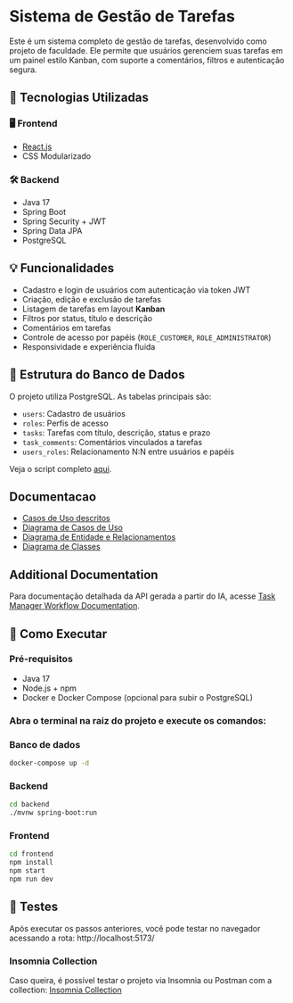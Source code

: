 # Sistema de Gestão de Tarefas

Este é um sistema completo de gestão de tarefas, desenvolvido como projeto de faculdade. Ele permite que usuários gerenciem suas tarefas em um painel estilo Kanban, com suporte a comentários, filtros e autenticação segura.

## 🔧 Tecnologias Utilizadas

### 🖥️ Frontend
- [React.js](https://reactjs.org/)
- CSS Modularizado

### 🛠️ Backend
- Java 17
- Spring Boot
- Spring Security + JWT
- Spring Data JPA
- PostgreSQL

## 💡 Funcionalidades

- Cadastro e login de usuários com autenticação via token JWT
- Criação, edição e exclusão de tarefas
- Listagem de tarefas em layout **Kanban**
- Filtros por status, título e descrição
- Comentários em tarefas
- Controle de acesso por papéis (`ROLE_CUSTOMER`, `ROLE_ADMINISTRATOR`)
- Responsividade e experiência fluida

## 🧱 Estrutura do Banco de Dados

O projeto utiliza PostgreSQL. As tabelas principais são:

- `users`: Cadastro de usuários
- `roles`: Perfis de acesso
- `tasks`: Tarefas com título, descrição, status e prazo
- `task_comments`: Comentários vinculados a tarefas
- `users_roles`: Relacionamento N:N entre usuários e papéis

Veja o script completo [aqui](./dados/setup.sql).

## Documentacao

- [Casos de Uso descritos](./documentation/documentation-usecases.md)
- [Diagrama de Casos de Uso](./documentation/DIAGRAMAS%20DE%20CASOS%20DE%20USO.pdf)
- [Diagrama de Entidade e Relacionamentos](./documentation/der_gestao-tarefas.png)
- [Diagrama de Classes](./documentation/diagrama-de-classes.jpg)

## Additional Documentation

Para documentação detalhada da API gerada a partir do IA, acesse [Task Manager Workflow Documentation](./task-manager_workflow.md).

## 🚀 Como Executar

### Pré-requisitos

- Java 17
- Node.js + npm
- Docker e Docker Compose (opcional para subir o PostgreSQL)

<h3>Abra o terminal na raiz do projeto e execute os comandos:</h3>

### Banco de dados

```bash
docker-compose up -d
```

### Backend

```bash
cd backend
./mvnw spring-boot:run
```

### Frontend

```bash
cd frontend
npm install
npm start
npm run dev
```

## 🐛 Testes

Após executar os passos anteriores, você pode testar no navegador acessando a rota: http://localhost:5173/

### Insomnia Collection

Caso queira, é possível testar o projeto via Insomnia ou Postman com a collection: [Insomnia Collection](./Insomnia_Collections_2025-05-24.json)
